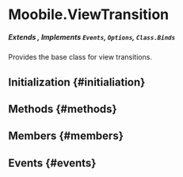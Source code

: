 Moobile.ViewTransition
================================================================================
##### Extends , Implements `Events`, `Options`, `Class.Binds`

Provides the base class for view transitions.

Initialization {#initialiation}
--------------------------------------------------------------------------------

Methods {#methods}
--------------------------------------------------------------------------------


Members {#members}
--------------------------------------------------------------------------------


Events {#events}
--------------------------------------------------------------------------------